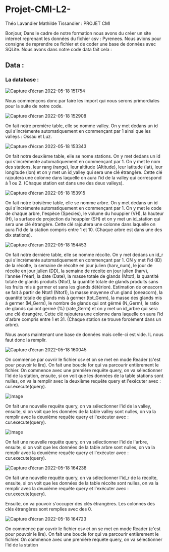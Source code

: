 # Projet-CMI-L2-
Théo Lavandier Mathilde Tissandier : PROJET CMI

Bonjour,
Dans le cadre de notre formation nous avons du créer un site internet reprenant les données du fichier csv : Pyrenees.
Nous avions pour consigne de reprendre ce fichier et de coder une base de données avec SQLite. Nous avons dans notre code data fait cela :
## Data :
### La database :
![Capture d’écran 2022-05-18 151754](https://user-images.githubusercontent.com/102798509/169049544-cb0c76dc-b763-4cd3-9bfa-f7cfec376ea0.png)

Nous commençons donc par faire les import qui nous serons primordiales pour la suite de notre code.

![Capture d’écran 2022-05-18 152908](https://user-images.githubusercontent.com/102798509/169050321-492c1feb-be56-4b6a-b6e7-3cfa94eb2386.png)

On fait notre première table, elle se nomme valley. On y met dedans un id qui s'incrémente automatiquement en commençant par 1 ainsi que les valleys : Ossau et Luz.

![Capture d’écran 2022-05-18 153343](https://user-images.githubusercontent.com/102798509/169051414-19694d37-f5ad-4c34-9590-9e16ac784dfe.png)

On fait notre deuxième table, elle se nome stations. On y met dedans un id qui s'incrémente automatiquement en commençant par 1. On y met le nom des stations, leur rang (range), leur altitude (Altitude), leur latitude (lat), leur longitude (lon) et on y met un id_valley qui sera une clé étrangère. Cette clé rajoutera une colonne dans laquelle on aura l'id de la valley qui correspond à 1 ou 2. (Chaque station est dans une des deux valleys).

![Capture d’écran 2022-05-18 153915](https://user-images.githubusercontent.com/102798509/169052493-f39f18ef-cb5a-4cac-a46b-0a3f0959a8d0.png)

On fait notre troisième table, elle se nomme arbre. On y met dedans un id qui s'incrémente automatiquement en commençant par 1. On y met le code de chaque arbre, l'espèce (Species), le volume du houppier (VH), la hauteur (H), la surface de projection du houppier (SH) et on y met un id_station qui sera une clé étrangère. Cette clé rajoutera une colonne dans laquelle on aura l'id de la station compris entre 1 et 10. (Chaque arbre est dans une des dix stations).

![Capture d’écran 2022-05-18 154453](https://user-images.githubusercontent.com/102798509/169054477-a7f9c47f-bf6d-46f3-af38-fdd7ad1b801a.png)

On fait notre dernière table, elle se nomme récolte. On y met dedans un id_r qui s'incrémente automatiquement en commençant par 1. ON y met l'id (ID) de la récolte, la semaine de récolte en jour julien (harv_num), le jour de récolte en jour julien (DD), la semaine de récolte en jour julien (harv), l'année (Year), la date (Date), la masse totale de glands (Mtot), la quantité totale de glands produits (Ntot), la quantité totale de glands produits sans les fruits mis à germer et sans les glands détérioré. Estimation de oneacorn se fait à partir de Ntot1 (Ntot1), la masse moyenne d'un gland (oneacorn), la quantité totale de glands mis à germer (tot_Germ), la masse des glands mis à germer (M_Germ), le nombre de glands qui ont gérmé (N_Germ), le ratio de glands qui ont germé (%) (rate_Germ) et on y met un id_arbre qui sera une clé étrangère. Cette clé rajoutera une colonne dans laquelle on aura l'id d'arbre compris entre 1 et 31. (Chaque station se trouve forcément dans un arbre).

Nous avons maintenant une base de données mais celle-ci est vide. IL nous faut donc la remplir.

![Capture d’écran 2022-05-18 160045](https://user-images.githubusercontent.com/102798509/169060079-1c2813e5-0d5d-41fa-9713-0dcb79ce073c.png)

On commence par ouvrir le fichier csv et on se met en mode Reader (c'est pour pouvoir le lire). On fait une boucle for qui va parcourir entièrement le fichier. On commence avec une première requête query, on va sélectionner l'id de la station, ensuite, si on voit que les données de la table stations sont nulles, on va la remplir avec la deuxième requête query et l'exécuter avec : cur.execute(query).

![image](https://user-images.githubusercontent.com/102798509/169068474-ed5ca6f0-9c5a-4a3d-9fc2-726225fcf7e8.png)

On fait une nouvelle requête query, on va sélectionner l'id de la valley, ensuite, si on voit que les données de la table valley sont nulles, on va la remplir avec la deuxième requête query et l'exécuter avec : cur.execute(query).

![image](https://user-images.githubusercontent.com/102798509/169068926-57d9be88-7c50-4327-a176-5e9f71a185de.png)

On fait une nouvelle requête query, on va sélectionner l'id de l'arbre, ensuite, si on voit que les données de la table arbre sont nulles, on va la remplir avec la deuxième requête query et l'exécuter avec : cur.execute(query).

![Capture d’écran 2022-05-18 164238](https://user-images.githubusercontent.com/102798509/169069300-dcf34775-93e6-4054-b85c-a6a0eb04ed6c.png)

On fait une nouvelle requête query, on va sélectionner l'id_r de la récolte, ensuite, si on voit que les données de la table récolte sont nulles, on va la remplir avec la deuxième requête query et l'exécuter avec : cur.execute(query).

Ensuite, on va pouvoir s'occuper des clés étrangères. Les colonnes des clés étrangères sont remplies avec des 0.

![Capture d’écran 2022-05-18 164723](https://user-images.githubusercontent.com/102798509/169070451-03b45aa0-e1b2-4898-bf1e-0459db5d209e.png)

On commence par ouvrir le fichier csv et on se met en mode Reader (c'est pour pouvoir le lire). On fait une boucle for qui va parcourir entièrement le fichier. On commence avec une première requête query, on va sélectionner l'id de la station
